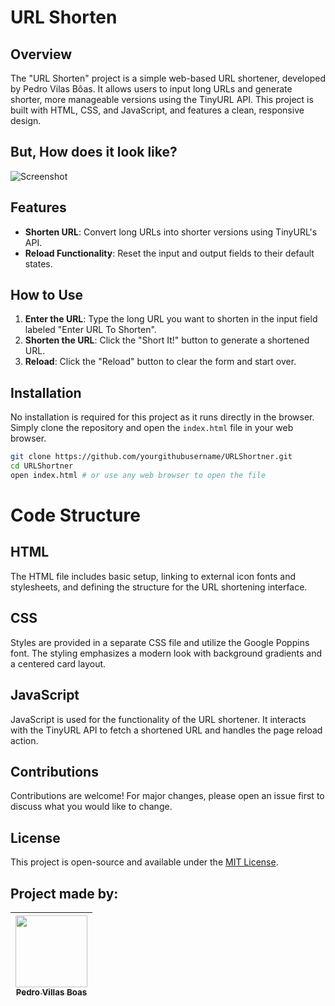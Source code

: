 # URL Shorten

## Overview

The "URL Shorten" project is a simple web-based URL shortener, developed by Pedro Vilas Bôas. It allows users to input long URLs and generate shorter, more manageable versions using the TinyURL API. This project is built with HTML, CSS, and JavaScript, and features a clean, responsive design.

## But, How does it look like?

![Screenshot](https://github.com/PedroVillasBoas/URLShortner/assets/47667167/bcd6068c-73b6-4373-90a7-079ed66e077c)


## Features

- **Shorten URL**: Convert long URLs into shorter versions using TinyURL's API.
- **Reload Functionality**: Reset the input and output fields to their default states.

## How to Use

1. **Enter the URL**: Type the long URL you want to shorten in the input field labeled "Enter URL To Shorten".
2. **Shorten the URL**: Click the "Short It!" button to generate a shortened URL.
3. **Reload**: Click the "Reload" button to clear the form and start over.

## Installation

No installation is required for this project as it runs directly in the browser. Simply clone the repository and open the `index.html` file in your web browser.

```bash
git clone https://github.com/yourgithubusername/URLShortner.git
cd URLShortner
open index.html # or use any web browser to open the file
```

# Code Structure

## HTML

The HTML file includes basic setup, linking to external icon fonts and stylesheets, and defining the structure for the URL shortening interface.

## CSS

Styles are provided in a separate CSS file and utilize the Google Poppins font. The styling emphasizes a modern look with background gradients and a centered card layout.

## JavaScript

JavaScript is used for the functionality of the URL shortener. It interacts with the TinyURL API to fetch a shortened URL and handles the page reload action.

## Contributions

Contributions are welcome! For major changes, please open an issue first to discuss what you would like to change.

## License

This project is open-source and available under the [MIT License](LICENSE).

## Project made by:

| [<img loading="lazy" src="https://avatars.githubusercontent.com/u/47667167?v=4" width=115><br><sub>Pedro Villas Boas</sub>](https://github.com/PedroVillasBoas) |
| :---: | 
